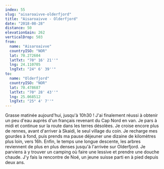 ```yaml
---
index: 55
slug: "aisaroaivve-olderfjord"
title: "Aisaroaivve - Olderfjord"
date: "2018-08-28"
distance: 50
elevationGain: 262
verticalDrop: 503
from:
  name: "Aisaroaivve"
  countryISO: "NOR"
  lat: 70.272604
  latTxt: "70° 16' 21''"
  lng: 24.110705
  lngTxt: "24° 6' 39''"
to:
  name: "Olderfjord"
  countryISO: "NOR"
  lat: 70.478687
  latTxt: "70° 28' 43''"
  lng: 25.068512
  lngTxt: "25° 4' 7''"
---
```


Grasse matinée aujourd'hui, jusqu'à 10h30 ! J'ai finalement réussi à obtenir un peu d'eau auprès d'un français revenant du Cap Nord en van. Je pars à midi et continue sur la route dans les terres désolées. Je croise encore plus de rennes, avant d'arriver à Skaidi, le seul village du coin. Je recharge mes gourdes à fond, puis prends ma pause déjeuner une dizaine de kilomètres plus loin, vers 16h. Enfin, le temps une longue descente, les arbres reviennent de plus en plus denses jusqu'à l'arrivée sur Olderfjord. Je parviens à y trouver un camping où faire une lessive et prendre une douche chaude. J'y fais la rencontre de Noé, un jeune suisse parti en à pied depuis deux ans.
